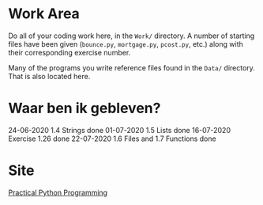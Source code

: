 # Work Area

Do all of your coding work here, in the `Work/` directory.  A number of starting
files have been given (`bounce.py`, `mortgage.py`, `pcost.py`, etc.) along with
their corresponding exercise number.

Many of the programs you write reference files found in the `Data/` directory.
That is also located here.

# Waar ben ik gebleven?

24-06-2020 1.4 Strings done 
01-07-2020 1.5 Lists done
16-07-2020 Exercise 1.26 done
22-07-2020 1.6 Files and 1.7 Functions done


# Site

[Practical Python Programming](https://dabeaz-course.github.io/practical-python/Notes/Contents.html)